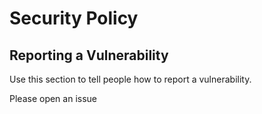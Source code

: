 # Security Policy

## Reporting a Vulnerability

Use this section to tell people how to report a vulnerability.

Please open an issue
